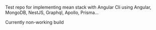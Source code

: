 Test repo for implementing mean stack with Angular Cli using Angular, MongoDB, NestJS, Graphql, Apollo, Prisma...

Currently non-working build
